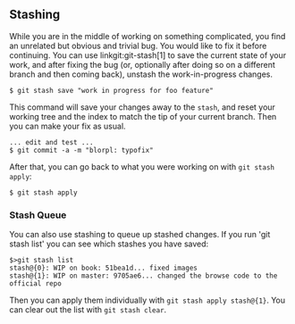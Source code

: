 ## Stashing ##

While you are in the middle of working on something complicated, you
find an unrelated but obvious and trivial bug.  You would like to fix it
before continuing.  You can use linkgit:git-stash[1] to save the current
state of your work, and after fixing the bug (or, optionally after doing
so on a different branch and then coming back), unstash the
work-in-progress changes.

    $ git stash save "work in progress for foo feature"

This command will save your changes away to the `stash`, and
reset your working tree and the index to match the tip of your
current branch.  Then you can make your fix as usual.

    ... edit and test ...
    $ git commit -a -m "blorpl: typofix"

After that, you can go back to what you were working on with
`git stash apply`:

    $ git stash apply


### Stash Queue ###

You can also use stashing to queue up stashed changes.
If you run 'git stash list' you can see which stashes you have saved:

	$>git stash list
	stash@{0}: WIP on book: 51bea1d... fixed images
	stash@{1}: WIP on master: 9705ae6... changed the browse code to the official repo

Then you can apply them individually with `git stash apply stash@{1}`.  You
can clear out the list with `git stash clear`.